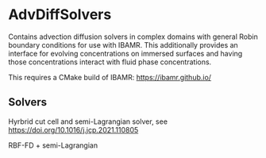 AdvDiffSolvers
==============
Contains advection diffusion solvers in complex domains with general Robin boundary conditions for use with IBAMR. This additionally provides an interface for evolving concentrations on immersed surfaces and having those concentrations interact with fluid phase concentrations. 

This requires a CMake build of IBAMR: https://ibamr.github.io/

Solvers
-------
  Hyrbrid cut cell and semi-Lagrangian solver, see https://doi.org/10.1016/j.jcp.2021.110805
  
  RBF-FD + semi-Lagrangian
  
  
